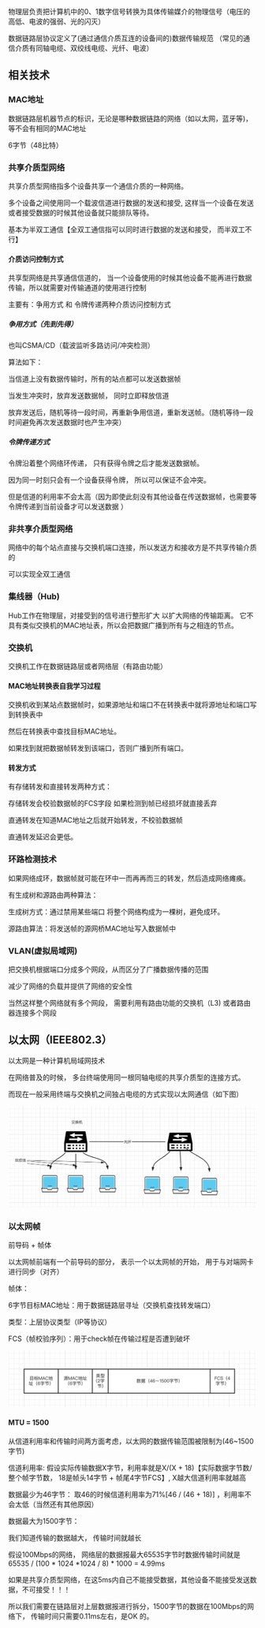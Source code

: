 物理层负责把计算机中的0、1数字信号转换为具体传输媒介的物理信号（电压的高低、电波的强弱、光的闪灭）

数据链路层协议定义了(通过通信介质互连的设备间的)数据传输规范 （常见的通信介质有同轴电缆、双绞线电缆、光纤、电波）

## 相关技术

### MAC地址

数据链路层机器节点的标识，无论是哪种数据链路的网络（如以太网，蓝牙等)，等不会有相同的MAC地址

6字节（48比特）

### 共享介质型网络

共享介质型网络指多个设备共享一个通信介质的一种网络。

多个设备之间使用同一个载波信道进行数据的发送和接受,  这样当一个设备在发送或者接受数据的时候其他设备就只能排队等待。

基本为半双工通信【全双工通信指可以同时进行数据的发送和接受， 而半双工不行】

#### 介质访问控制方式

共享型网络是共享通信信道的， 当一个设备使用的时候其他设备不能再进行数据传输，所以就需要对传输通道的使用进行控制

主要有：争用方式 和 令牌传递两种介质访问控制方式

##### 争用方式（先到先得）

  也叫CSMA/CD（载波监听多路访问/冲突检测） 

  算法如下：

  当信道上没有数据传输时，所有的站点都可以发送数据帧

  当发生冲突时，放弃发送数据帧， 同时立即释放信道

  放弃发送后，随机等待一段时间，再重新争用信道，重新发送帧。（随机等待一段时间避免再次发送数据时也产生冲突）

##### 令牌传递方式

  令牌沿着整个网络环传递， 只有获得令牌之后才能发送数据帧。

  因为同一时刻只会有一个设备获得令牌， 所以可以保证不会冲突。

  但是信道的利用率不会太高（因为即使此刻没有其他设备在传送数据帧，也需要等令牌传递到当前设备才可以发送数据 ）

### 非共享介质型网络

  网络中的每个站点直接与交换机端口连接，所以发送方和接收方是不共享传输介质的

  可以实现全双工通信

### 集线器（Hub)

  Hub工作在物理层，对接受到的信号进行整形扩大 以扩大网络的传输距离。
  它不具有类似交换机的MAC地址表，所以会把数据广播到所有与之相连的节点。

### 交换机

交换机工作在数据链路层或者网络层（有路由功能）

#### MAC地址转换表自我学习过程

  交换机收到某站点数据帧时，如果源地址和端口不在转换表中就将源地址和端口写到转换表中

  然后在转换表中查找目标MAC地址。

  如果找到就把数据帧转发到该端口，否则广播到所有端口。

#### 转发方式

有存储转发和直接转发两种方式：

存储转发会校验数据帧的FCS字段 如果检测到帧已经损坏就直接丢弃

直通转发在知道MAC地址之后就开始转发，不校验数据帧

直通转发延迟会更低。

### 环路检测技术

 如果网络成环，数据帧就可能在环中一而再再而三的转发，然后造成网络瘫痪。

 有生成树和源路由两种算法：

  生成树方式：通过禁用某些端口 将整个网络构成为一棵树，避免成环。

  源路由算法：将发送帧的源网桥MAC地址写入数据帧中

### VLAN(虚拟局域网)

  把交换机根据端口分成多个网段，从而区分了广播数据传播的范围

  减少了网络的负载并提供了网络的安全性 

  当然这样整个网络就有多个网段， 需要利用有路由功能的交换机（L3) 或者路由器连接多个网段

## 以太网（IEEE802.3）

  以太网是一种计算机局域网技术

  在网络普及的时候， 多台终端使用同一根同轴电缆的共享介质型的连接方式。

  而现在一般采用终端与交换机之间独占电缆的方式实现以太网通信（如下图）

![以太网网络结构](../picture/以太网网络结构.png)

### 以太网帧

前导码 + 帧体

以太网帧前端有一个前导码的部分， 表示一个以太网帧的开始， 用于与对端网卡进行同步（对齐）

帧体：

6字节目标MAC地址：用于数据链路层寻址（交换机查找转发端口）

类型：上层协议类型（IP等协议）

FCS（帧校验序列）：用于check帧在传输过程是否遭到破坏



![以太网帧体格式](../picture/以太网帧体结构.png)

#### MTU = 1500 

从信道利用率和传输时间两方面考虑，以太网的数据传输范围被限制为(46~1500字节)

信道利用率: 假设实际传输数据X字节，利用率就是X/(X + 18)【实际数据字节数/整个帧字节数， 18是帧头14字节 + 帧尾4字节FCS】, X越大信道利用率就越高

数据最少为46字节： 取46的时候信道利用率为71%[46 / (46 + 18)] ，利用率不会太低（当然还有其他原因）

数据最大为1500字节：

我们知道传输的数据越大， 传输时间就越长

假设100Mbps的网络， 网络层的数据报最大65535字节时数据传输时间就是 65535 / (100 * 1024 *1024 / 8) * 1000 = 4.99ms

如果是共享介质型网络，在这5ms内自己不能接受数据，其他设备不能接受发送数据，不可接受！！！

所以我们需要在链路层对上层数据报进行拆分，1500字节的数据在100Mbps的网络下， 传输时间只需要0.11ms左右，是OK 的。







  



  